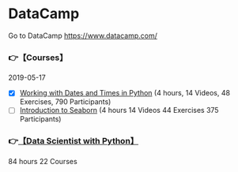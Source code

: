# DataCamp
Go to DataCamp https://www.datacamp.com/
 
### :point_right:【Courses】  
2019-05-17  
- [X] [Working with Dates and Times in Python](https://www.datacamp.com/courses/working-with-dates-and-times-in-python) (4 hours, 14 Videos, 48 Exercises, 790 Participants)  
- [ ] [Introduction to Seaborn](https://www.datacamp.com/courses/introduction-to-seaborn) (4 hours 14 Videos 44 Exercises 375 Participants)  

### :point_right:[【Data Scientist with Python】](https://www.datacamp.com/tracks/data-scientist-with-python) 
84 hours 22 Courses






